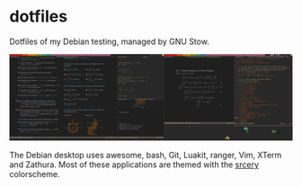 # dotfiles

Dotfiles of my Debian testing, managed by GNU Stow.

![](debian-screenshot.png)

The Debian desktop uses awesome, bash, Git, Luakit, ranger, Vim, XTerm
and Zathura. Most of these applications are themed with the
[srcery](https://github.com/srcery-colors/srcery-vim) colorscheme.
